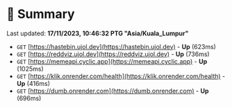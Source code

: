 # 📖 Summary
Last updated: **17/11/2023, 10:46:32 PTG "Asia/Kuala_Lumpur"**

- `GET` [https://hastebin.ujol.dev](https://hastebin.ujol.dev) - **Up** (623ms)
- `GET` [https://reddviz.ujol.dev](https://reddviz.ujol.dev) - **Up** (736ms)
- `GET` [https://memeapi.cyclic.app](https://memeapi.cyclic.app) - **Up** (1025ms)
- `GET` [https://klik.onrender.com/health](https://klik.onrender.com/health) - **Up** (416ms)
- `GET` [https://dumb.onrender.com](https://dumb.onrender.com) - **Up** (696ms)
